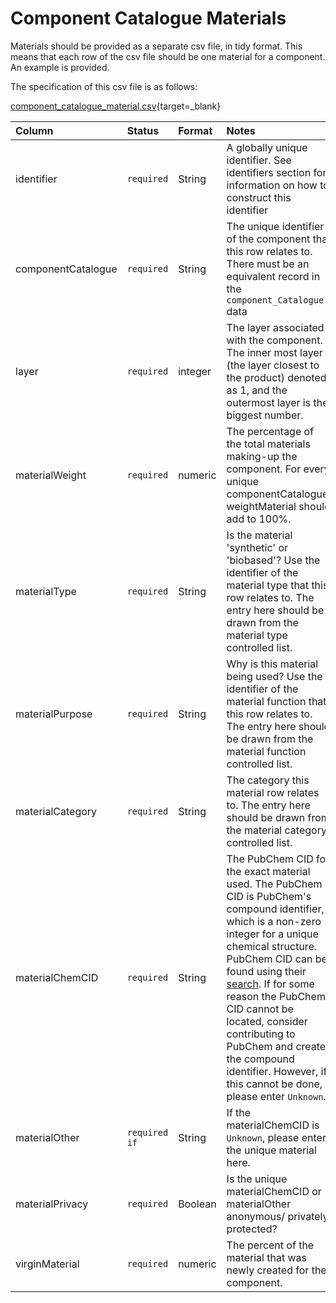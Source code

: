 # Component Catalogue Materials

Materials should be provided as a separate csv file, in tidy format. This means that each row of the csv file should be one material for a component. An example is provided.

The specification of this csv file is as follows:

[component_catalogue_material.csv](https://github.com/OpenDataManchester/PPP/blob/main/docs/8_Supporting_Files/8_1_2_Component_Catalogue_Material_Template.csv){target=_blank}

|Column|Status|Format|Notes|
|:-|:-|:-|:-|
|identifier|`required`|String|A globally unique identifier. See identifiers section for information on how to construct this identifier|
|componentCatalogue|`required`|String|The unique identifier of the component that this row relates to. There must be an equivalent record in the `component_Catalogue` data|
|layer|`required`|integer|The layer associated with the component. The inner most layer (the layer closest to the product) denoted as 1, and the outermost layer is the biggest number.|
|materialWeight|`required`|numeric|The percentage of the total materials making-up the component. For every unique componentCatalogue, weightMaterial should add to 100%.|
|materialType|`required`|String|Is the material 'synthetic' or 'biobased'? Use the identifier of the material type that this row relates to. The entry here should be drawn from the material type controlled list.|
|materialPurpose|`required`|String|Why is this material being used? Use the identifier of the material function that this row relates to. The entry here should be drawn from the material function controlled list.|
|materialCategory|`required`|String|The category this material row relates to. The entry here should be drawn from the material category controlled list.|
|materialChemCID|`required`|String|The PubChem CID for the exact material used. The PubChem CID is PubChem's compound identifier, which is a non-zero integer for a unique chemical structure. PubChem CID can be found using their [search](https://pubchem.ncbi.nlm.nih.gov/). If for some reason the PubChem CID cannot be located, consider contributing to PubChem and create the compound identifier. However, if this cannot be done, please enter `Unknown`.|
|materialOther|`required if`|String|If the materialChemCID is `Unknown`, please enter the unique material here.|
|materialPrivacy|`required`|Boolean|Is the unique materialChemCID or materialOther anonymous/ privately protected?|
|virginMaterial|`required`|numeric|The percent of the material that was newly created for the component.|
